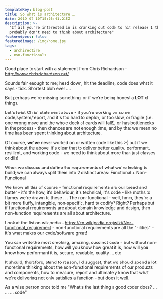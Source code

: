 ```yaml
---
templateKey: blog-post
title: So what is architecture …
date: 2019-07-10T15:03:41.215Z
description: >-
  "If all you're interested in is cranking out code to hit release 1 then you
  probably don't need to think about architecture"
featuredpost: false
featuredimage: /img/home.jpg
tags:
  - archirectire
  - non-functionals
---
```

Good place to start with a statement from Chris Richardson - <http://www.chrisrichardson.net/>

Sounds fair enough to me; head down, hit the deadline, code does what it says - tick.  Shortest bloh ever ....

But perhaps we're missing something, or if we're being honest a **LOT** of things. 

Let's twist Chris' statement above - if you're working on some code/system/report, and it's too hard to deploy, or too slow, or fragile (i.e. one wrong move and the whole deck of cards will fall!), or has bottlenecks in the process  - then chances are not enough time, and by that we mean no time has been spent thinking about architecture.  

Of course, **we've** never worked on or written code like this :-) but if we think about the above, it's clear that to deliver better quality, performant, resilient, and working code - we need to think about more than just classes or dlls! 

When we discuss and define the requirements of what we're looking to build; we can always split them into 2 distinct areas: Functional  + Non-Functional

We know all this of course - functional requirements are our bread and butter - it's the how, it's behaviour, it's technical, it's code - like moths to flames we're drawn to these ….
The non-functional - well, hmm, they're a bit more fluffy, intangible, non-specific, hard to codify?  Right?
Perhaps but if functional requirements are about domain knowledge and design, then non-function requirements are all about architecture.

Look at the list on wikipedia - <https://en.wikipedia.org/wiki/Non-functional_requirement> - non-functional requirements are all the "-ilities" - it's what makes our code/software great!

You can write the most smoking, amazing, succinct code - but without non-functional requirements, how will you know how great it is, how will you know how performant it is, secure, readable, quality … etc  

It should, therefore, stand to reason, I'd suggest, that we should spend a lot more time thinking about the non-functional requirements of our products and components, how to measure, report and ultimately know that what we're delivering not only satisfies a function - but does it well.

As a wise person once told me "What's the last thing a good coder does? … … … code"
